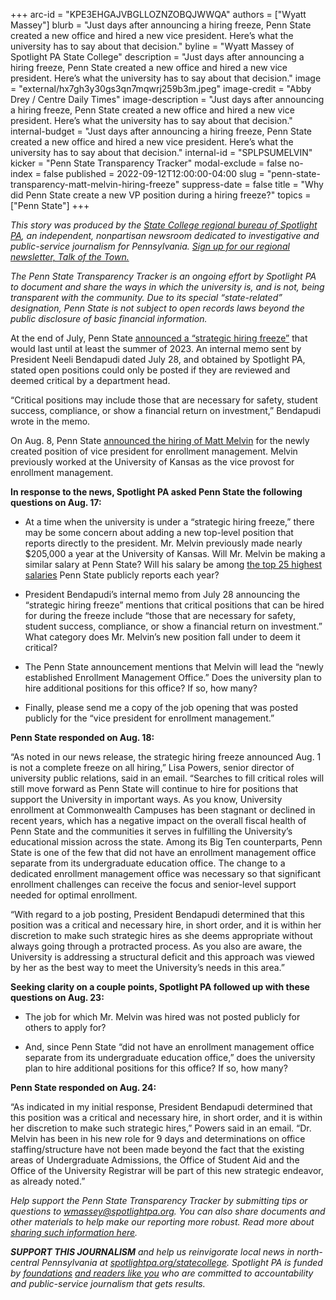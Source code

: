+++
arc-id = "KPE3EHGAJVBGLLOZNZOBQJWWQA"
authors = ["Wyatt Massey"]
blurb = "Just days after announcing a hiring freeze, Penn State created a new office and hired a new vice president. Here’s what the university has to say about that decision."
byline = "Wyatt Massey of Spotlight PA State College"
description = "Just days after announcing a hiring freeze, Penn State created a new office and hired a new vice president. Here’s what the university has to say about that decision."
image = "external/hx7gh3y30gs3qn7mqwrj259b3m.jpeg"
image-credit = "Abby Drey / Centre Daily Times"
image-description = "Just days after announcing a hiring freeze, Penn State created a new office and hired a new vice president. Here’s what the university has to say about that decision."
internal-budget = "Just days after announcing a hiring freeze, Penn State created a new office and hired a new vice president. Here’s what the university has to say about that decision."
internal-id = "SPLPSUMELVIN"
kicker = "Penn State Transparency Tracker"
modal-exclude = false
no-index = false
published = 2022-09-12T12:00:00-04:00
slug = "penn-state-transparency-matt-melvin-hiring-freeze"
suppress-date = false
title = "Why did Penn State create a new VP position during a hiring freeze?"
topics = ["Penn State"]
+++

<i>This story was produced by the </i><a href="https://www.spotlightpa.org/statecollege"><i>State College regional bureau of Spotlight PA</i></a><i>, an independent, nonpartisan newsroom dedicated to investigative and public-service journalism for Pennsylvania. </i><a href="https://www.spotlightpa.org/newsletters/talkofthetown"><i>Sign up for our regional newsletter, Talk of the Town.</i></a>

<i>The Penn State Transparency Tracker is an ongoing effort by Spotlight PA to document and share the ways in which the university is, and is not, being transparent with the community. Due to its special “state-related” designation, Penn State is not subject to open records laws beyond the public disclosure of basic financial information.</i>

At the end of July, Penn State <a href="https://www.psu.edu/news/administration/story/penn-state-taking-additional-measures-balance-its-budget-summer-2025/">announced a “strategic hiring freeze”</a> that would last until at least the summer of 2023. An internal memo sent by President Neeli Bendapudi dated July 28, and obtained by Spotlight PA, stated open positions could only be posted if they are reviewed and deemed critical by a department head.

“Critical positions may include those that are necessary for safety, student success, compliance, or show a financial return on investment,” Bendapudi wrote in the memo.

<script src="https://www.spotlightpa.org/embed.js" async></script><div data-spl-embed-version="1" data-spl-src="https://www.spotlightpa.org/embeds/newsletter/?cta=Sign%20up%20for%20our%20new%20regional%20newsletter%2C%20%3Cb%3ETalk%20of%20the%20Town%3C%2Fb%3E%2C%20and%20get%20all%20the%20news%20and%20notes%20from%20State%20College%20and%20north-central%20PA.&button=Sign%20Up%20Now&preselect=state_college&eyebrow=DON'T%20MISS%20A%20BEAT"></div>

On Aug. 8, Penn State <a href="https://www.psu.edu/news/administration/story/matt-melvin-named-vice-president-enrollment-management/">announced the hiring of Matt Melvin</a> for the newly created position of vice president for enrollment management. Melvin previously worked at the University of Kansas as the vice provost for enrollment management.

<b>In response to the news, Spotlight PA asked Penn State the following questions on Aug. 17:</b>

- At a time when the university is under a “strategic hiring freeze,” there may be some concern about adding a new top-level position that reports directly to the president. Mr. Melvin previously made nearly $205,000 a year at the University of Kansas. Will Mr. Melvin be making a similar salary at Penn State? Will his salary be among <a href="https://controller.psu.edu/public-reports">the top 25 highest salaries</a> Penn State publicly reports each year?

- President Bendapudi’s internal memo from July 28 announcing the “strategic hiring freeze” mentions that critical positions that can be hired for during the freeze include “those that are necessary for safety, student success, compliance, or show a financial return on investment.” What category does Mr. Melvin’s new position fall under to deem it critical?

- The Penn State announcement mentions that Melvin will lead the “newly established Enrollment Management Office.” Does the university plan to hire additional positions for this office? If so, how many?

- Finally, please send me a copy of the job opening that was posted publicly for the “vice president for enrollment management.”

<b>Penn State responded on Aug. 18:</b>

“As noted in our news release, the strategic hiring freeze announced Aug. 1 is not a complete freeze on all hiring,” Lisa Powers, senior director of university public relations, said in an email. “Searches to fill critical roles will still move forward as Penn State will continue to hire for positions that support the University in important ways. As you know, University enrollment at Commonwealth Campuses has been stagnant or declined in recent years, which has a negative impact on the overall fiscal health of Penn State and the communities it serves in fulfilling the University’s educational mission across the state. Among its Big Ten counterparts, Penn State is one of the few that did not have an enrollment management office separate from its undergraduate education office. The change to a dedicated enrollment management office was necessary so that significant enrollment challenges can receive the focus and senior-level support needed for optimal enrollment.

“With regard to a job posting, President Bendapudi determined that this position was a critical and necessary hire, in short order, and it is within her discretion to make such strategic hires as she deems appropriate without always going through a protracted process. As you also are aware, the University is addressing a structural deficit and this approach was viewed by her as the best way to meet the University’s needs in this area.”

<b>Seeking clarity on a couple points, Spotlight PA followed up with these questions on Aug. 23:</b>

- The job for which Mr. Melvin was hired was not posted publicly for others to apply for?

- And, since Penn State “did not have an enrollment management office separate from its undergraduate education office,” does the university plan to hire additional positions for this office? If so, how many?

<b>Penn State responded on Aug. 24:</b>

“As indicated in my initial response, President Bendapudi determined that this position was a critical and necessary hire, in short order, and it is within her discretion to make such strategic hires,” Powers said in an email. “Dr. Melvin has been in his new role for 9 days and determinations on office staffing/structure have not been made beyond the fact that the existing areas of Undergraduate Admissions, the Office of Student Aid and the Office of the University Registrar will be part of this new strategic endeavor, as already noted.”

<script src="https://www.spotlightpa.org/embed.js" async></script><div data-spl-embed-version="1" data-spl-src="https://www.spotlightpa.org/embeds/donate/"></div>

<i>Help support the Penn State Transparency Tracker by submitting tips or questions to </i><a href="mailto:wmassey@spotlightpa.org"><i>wmassey@spotlightpa.org</i></a><i>. You can also share documents and other materials to help make our reporting more robust. Read more about </i><a href="https://www.spotlightpa.org/newsletters/talkofthetown/aug-11-why-sharing-documents-helps-us-cover-penn-state/"><i>sharing such information here</i></a><i>.</i>

<i><b>SUPPORT THIS JOURNALISM</b></i><i> and help us reinvigorate local news in north-central Pennsylvania at </i><a href="https://checkout.fundjournalism.org/memberform?org_id=spotlightpa&campaign=7015G0000013pUYQAY&utm_source=www.spotlightpa.org&utm_medium=statecollege:section&utm_campaign=statecollege:main"><i>spotlightpa.org/statecollege</i></a><i>. Spotlight PA is funded by </i><a href="https://www.spotlightpa.org/support"><i>foundations</i></a><i> </i><a href="https://www.spotlightpa.org/support"><i>and readers like you</i></a><i> who are committed to accountability and public-service journalism that gets results.</i>
